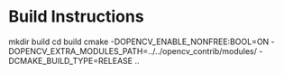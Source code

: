 
# Build Instructions

mkdir build
cd build
cmake -DOPENCV_ENABLE_NONFREE:BOOL=ON -DOPENCV_EXTRA_MODULES_PATH=../../opencv_contrib/modules/ -DCMAKE_BUILD_TYPE=RELEASE ..
